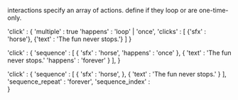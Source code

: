 interactions
specify an array of actions. define if they loop or are one-time-only.


'click'	: {
	'multiple'	: true
	'happens'	: 'loop' | 'once',
	'clicks'	: [
		{'sfx'	: 'horse'},
		{'text'	: 'The fun never stops.'}
	]
}



'click'	: {
	'sequence'	: [
		{
            'sfx'       : 'horse',
            'happens'   : 'once'
        },
		{
            'text'      : 'The fun never stops.'
            'happens'   : 'forever'
        }
	],
}



'click'	: {
	'sequence'	: [
		{
            'sfx'       : 'horse',
        },
		{
            'text'      : 'The fun never stops.'
        }
	],
    'sequence_repeat'   :   'forever',
    'sequence_index'    :   
}
